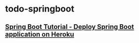 # todo-springboot

## [Spring Boot Tutorial - Deploy Spring Boot application on Heroku](https://www.youtube.com/watch?app=desktop&v=W8Gmb3azng8)
